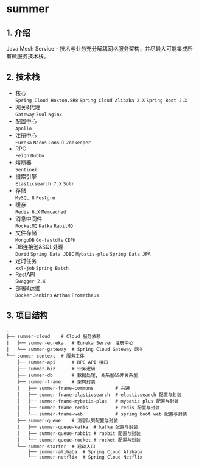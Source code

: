 # summer

## 1. 介绍

Java Mesh Service - 技术与业务充分解耦网格服务架构，并尽最大可能集成所有微服务技术栈。

## 2. 技术栈

- 核心<br/>
  `Spring Cloud Hoxton.SR8` `Spring Cloud Alibaba 2.X` `Spring Boot 2.X`
- 网关&代理<br/>
  `Gateway` `Zuul` `Nginx`
- 配置中心<br/>
  `Apollo`
- 注册中心<br/>
  `Eureka` `Nacos` `Consul` `Zookeeper`
- RPC<br/>
  `Feign` `Dubbo`
- 熔断器<br/>
  `Sentinel`
- 搜索引擎<br/>
  `Elasticsearch 7.X` `Solr`
- 存储<br/>
  `MySQL 8` `Postgre`
- 缓存<br/>
  `Redis 6.X` `Memcached`
- 消息中间件<br/>
  `RocketMQ` `Kafka` `RabitMQ`
- 文件存储<br/>
  `MongoDB` `Go-fastdfs` `CEPH`
- DB连接池&SQL处理<br/>
  `Durid` `Spring Data JDBC` `Mybatis-plus` `Spring Data JPA`
- 定时任务<br/>
  `xxl-job` `Spring Batch`
- RestAPI<br/>
  `Swagger 2.X`
- 部署&运维<br/>
  `Docker` `Jenkins` `Arthas` `Prometheus`

## 3. 项目结构

```shell
.
├── summer-cloud    # Cloud 服务依赖
│   ├── summer-eureka   # Eureka Server 注册中心
│   └── summer-gateway  # Spring Cloud Gateway 网关
└── summer-context  # 服务主体
    ├── summer-api      # RPC API 接口
    ├── summer-biz      # 业务逻辑
    ├── summer-db       # 数据处理, 关系型&&非关系型
    ├── summer-frame    # 架构封装
    │   ├── summer-frame-commons        # 共通
    │   ├── summer-frame-elasticsearch  # elasticsearch 配置与封装
    │   ├── summer-frame-mybatis-plus   # mybatis plus 配置与封装
    │   ├── summer-frame-redis          # redis 配置与封装
    │   └── summer-frame-web            # spring boot web 配置与封装
    ├── summer-queue    # 消息队列配置与封装
    │   ├── summer-queue-kafka  # kafka 配置与封装
    │   ├── summer-queue-rabbit # rabbit 配置与封装
    │   └── summer-queue-rocket # rocket 配置与封装
    └── summer-starter  # 启动入口
        ├── summer-alibaba  # Spring Cloud Alibaba
        └── summer-netflix  # Spring Cloud Netflix
```